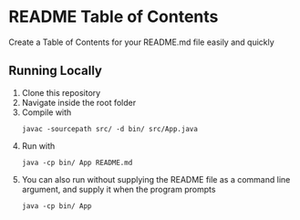 # README Table of Contents

Create a Table of Contents for your README.md file easily and quickly



## Running Locally

1. Clone this repository
1. Navigate inside the root folder
1. Compile with
   ```shell
   javac -sourcepath src/ -d bin/ src/App.java
   ```
1. Run with
   ```shell
   java -cp bin/ App README.md
   ```
1. You can also run without supplying the README file as a command line argument, and supply it when the program prompts
   ```shell
   java -cp bin/ App
   ```
